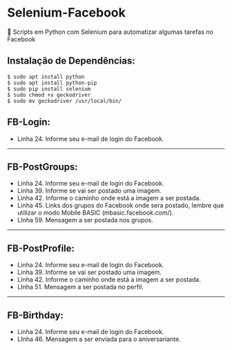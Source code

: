 # Selenium-Facebook

:construction: Scripts em Python com Selenium para automatizar algumas tarefas no Facebook

Instalação de Dependências:
-----------
```
$ sudo apt install python
$ sudo apt install python-pip
$ sudo pip install selenium
$ sudo chmod +x geckodriver
$ sudo mv geckodriver /usr/local/bin/
```
FB-Login:
-----------
- Linha 24. Informe seu e-mail de login do Facebook.
-----------
FB-PostGroups:
-----------
- Linha 24. Informe seu e-mail de login do Facebook.
- Linha 39. Informe se vai ser postado uma imagem.
- Linha 42. Informe o caminho onde está a imagem a ser postada.
- Linha 45. Links dos grupos do Facebook onde sera postado, lembre que utilizar o modo Mobile BASIC (mbasic.facebook.com/).
- LInha 59. Mensagem a ser postada nos grupos.
-----------
FB-PostProfile:
-----------
- Linha 24. Informe seu e-mail de login do Facebook.
- Linha 39. Informe se vai ser postado uma imagem.
- Linha 42. Informe o caminho onde está a imagem a ser postada.
- LInha 51. Mensagem a ser postada no perfil.
-----------
FB-Birthday:
-----------
- Linha 24. Informe seu e-mail de login do Facebook.
- LInha 46. Mensagem a ser enviada para o aniversariante.
